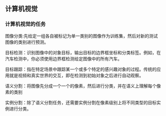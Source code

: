 ## 计算机视觉

### 计算机视觉的任务

图像分类:先给定一组各自被标记为单一类别的图像作为训练集，然后对新的测试图像的类别进行预测。

目标检测：识别图像中的对象目标，输出目标的边界框坐标和分类标签。例如，在汽车检测中，你必须使用边界框检测给定图像中的所有汽车。

目标跟踪：指在特定场景中跟踪某一个或多个特定的感兴趣对象的过程。传统的应用就是视频和真实世界的交互，即在检测到初始对象之后进行自动观察。

语义分割：将图像先分成一个一个的像素，然后进行分类，并在语义上理解每个像素的类别

实例分割：除了语义分割任务，还需要实例分割在像素级别上将不同类型的目标实例进行分类。

